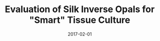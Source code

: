 ---
title: "Evaluation of Silk Inverse Opals for &quot;Smart&quot; Tissue Culture"
collection: publications
permalink: /publication/2017-02-01-Evaluation-of-Silk-Inverse-Opals-for-Smart-Tissue-Culture
scholarlink: https://scholar.google.com/scholar?q=Evaluation+of+Silk+Inverse+Opals+for+&quot;Smart&quot;+Tissue+Culture
date: 2017-02-01
venue: 'ACS Omega'
citation: ' P. Tseng,  S. Zhao,  A. Golding,  M. Applegate,  A. Mitropoulos,  D. Kaplan,  F. Omenetto, &quot;Evaluation of Silk Inverse Opals for &amp;quot;Smart&amp;quot; Tissue Culture.&quot; ACS Omega, 2017.'
firstauthor: false
---